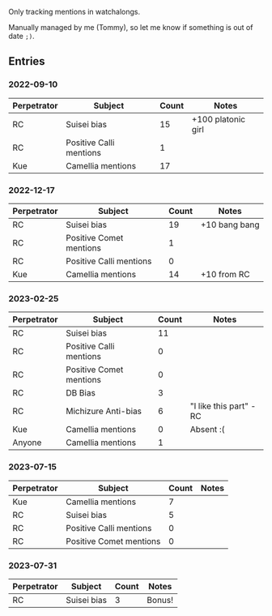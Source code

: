Only tracking mentions in watchalongs.

Manually managed by me (Tommy), so let me know if something is out of date `;)`.

<!-- ## Totals

| Perpetrator | Subject | Count | Bonus Points |
| - | - | - | - |
| RC | Suisei bias | 34 | +110 |
| RC | Positive Comet mentions | 1 |  |
| RC | Positive Calli mentions | 1 |  |
| Kue | Camellia mentions | 31 | +10 | -->

## Entries
### 2022-09-10

| Perpetrator | Subject | Count | Notes |
| - | - | - | - |
| RC | Suisei bias | 15 | +100 platonic girl |
| RC | Positive Calli mentions | 1 |  |
| Kue | Camellia mentions | 17 |  |


### 2022-12-17

| Perpetrator | Subject | Count | Notes |
| - | - | - | - |
| RC | Suisei bias | 19 | +10 bang bang |
| RC | Positive Comet mentions | 1 |  |
| RC | Positive Calli mentions | 0 |  |
| Kue | Camellia mentions | 14 | +10 from RC |

### 2023-02-25

| Perpetrator | Subject | Count | Notes |
| - | - | - | - |
| RC | Suisei bias | 11 |  |
| RC | Positive Calli mentions | 0 |  |
| RC | Positive Comet mentions | 0 |  |
| RC | DB Bias | 3 |  |
| RC | Michizure Anti-bias | 6 | "I like this part" - RC |
| Kue | Camellia mentions | 0 | Absent :( |
| Anyone | Camellia mentions | 1 |  |


### 2023-07-15

| Perpetrator | Subject | Count | Notes |
| - | - | - | - |
| Kue | Camellia mentions | 7 | |
| RC | Suisei bias | 5 |  |
| RC | Positive Calli mentions | 0 |  |
| RC | Positive Comet mentions | 0 |  |

### 2023-07-31
| Perpetrator | Subject | Count | Notes |
| - | - | - | - |
| RC | Suisei bias | 3 | Bonus! |

